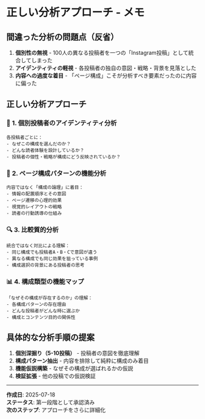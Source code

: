 # 正しい分析アプローチ - メモ

## 間違った分析の問題点（反省）

1. **個別性の無視** - 100人の異なる投稿者を一つの「Instagram投稿」として統合してしまった
2. **アイデンティティの軽視** - 各投稿者の独自の意図・戦略・背景を見落とした  
3. **内容への過度な着目** - 「ページ構成」こそが分析すべき要素だったのに内容に偏った

## 正しい分析アプローチ

### 🎯 **1. 個別投稿者のアイデンティティ分析**
```
各投稿者ごとに：
- なぜこの構成を選んだのか？
- どんな読者体験を設計しているか？
- 投稿者の個性・戦略が構成にどう反映されているか？
```

### 📐 **2. ページ構成パターンの機能分析**
```
内容ではなく「構成の論理」に着目：
- 情報の配置順序とその意図
- ページ遷移の心理的効果
- 視覚的レイアウトの戦略
- 読者の行動誘導の仕組み
```

### 🔍 **3. 比較質的分析**
```
統合ではなく対比による理解：
- 同じ構成でも投稿者A・B・Cで意図が違う
- 異なる構成でも同じ効果を狙っている事例
- 構成選択の背景にある投稿者の思考
```

### 📊 **4. 構成類型の機能マップ**
```
「なぜその構成が存在するのか」の理解：
- 各構成パターンの存在理由
- どんな投稿者がどんな時に選ぶか
- 構成とコンテンツ目的の関係性
```

## 具体的な分析手順の提案

1. **個別深掘り（5-10投稿）** - 投稿者の意図を徹底理解
2. **構成パターン抽出** - 内容を排除して純粋に構成のみ着目  
3. **機能仮説構築** - なぜその構成が選ばれるかの仮説
4. **検証拡張** - 他の投稿での仮説検証

---

**作成日**: 2025-07-18  
**ステータス**: 第一段階として承認済み  
**次のステップ**: アプローチをさらに詳細化
